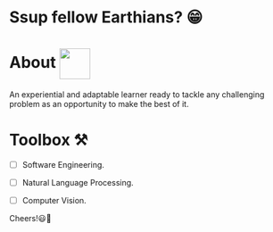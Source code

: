 # Ssup fellow Earthians? 😁

# About <img align="center" src="https://user-images.githubusercontent.com/50717968/152670053-2981f442-b7f8-4e5e-85ac-8dbee19b5473.png" height="55"/>
An experiential and adaptable learner ready to tackle any challenging problem as an opportunity to make the best of it.


# Toolbox ⚒️

- [ ] Software Engineering.
- [ ] Natural Language Processing.
- [ ] Computer Vision.


Cheers!😃🥂
